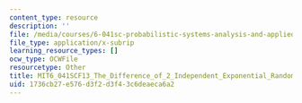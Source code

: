 ```yaml
---
content_type: resource
description: ''
file: /media/courses/6-041sc-probabilistic-systems-analysis-and-applied-probability-fall-2013/1736cb27e576d3f2d3f43c6deaeca6a2_MIT6_041SCF13_The_Difference_of_2_Independent_Exponential_Random_Variables_300k.srt
file_type: application/x-subrip
learning_resource_types: []
ocw_type: OCWFile
resourcetype: Other
title: MIT6_041SCF13_The_Difference_of_2_Independent_Exponential_Random_Variables_300k.srt
uid: 1736cb27-e576-d3f2-d3f4-3c6deaeca6a2
---
```

